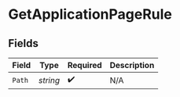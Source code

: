 # GetApplicationPageRule


## Fields

| Field              | Type               | Required           | Description        |
| ------------------ | ------------------ | ------------------ | ------------------ |
| `Path`             | *string*           | :heavy_check_mark: | N/A                |